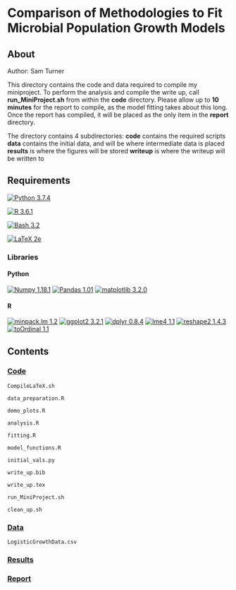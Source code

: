 # **Comparison of Methodologies to Fit Microbial Population Growth Models**

## About
Author: Sam Turner

This directory contains the code and data required to compile my miniproject. To perform the analysis and compile the write up, call **run_MiniProject.sh** from within the **code** directory. Please allow up to **10 minutes** for the report to compile, as the model fitting takes about this long. Once the report has compiled, it will be placed as the only item in the **report** directory.

The directory contains 4 subdirectories:
**code** contains the required scripts
**data** contains the initial data, and will be where intermediate data is placed
**results** is where the figures will be stored
**writeup** is where the writeup will be written to 

## Requirements

[![Python 3.7.4](https://img.shields.io/badge/Python-3.7-blue.svg)](https://www.python.org/downloads/release/python-360/)


[![R 3.6.1](https://img.shields.io/badge/R-3.6.1-green)](https://www.python.org/downloads/release/python-360/)

[![Bash 3.2](https://img.shields.io/badge/Bash-3.2-red)](https://www.python.org/downloads/release/python-360/)

[![LaTeX 2e](https://img.shields.io/badge/LaTeX-2e-white)](https://www.python.org/downloads/release/python-360/)

### Libraries

#### Python

[![Numpy 1.18.1](https://img.shields.io/badge/NumPy-1.18.1-red)](https://numpy.org)
[![Pandas 1.01](https://img.shields.io/badge/Pandas-1.01.1-yellow)](https://pandas.pydata.org/pandas-docs/stable/index.html#)
[![matplotlib 3.2.0](https://img.shields.io/badge/matplotlib-3.2.0-pink)](https://matplotlib.org)


#### R

[![minpack.lm 1.2](https://img.shields.io/badge/minpack.lm-1.2-red)](https://cran.r-project.org/web/packages/minpack.lm/index.html)
[![ggplot2 3.2.1](https://img.shields.io/badge/Pandas-1.01.1-yellow)](https://cran.r-project.org/web/packages/ggplot2/index.html)
[![dplyr 0.8.4](https://img.shields.io/badge/dplyr-0.8.4-green)](https://cran.r-project.org/web/packages/dplyr/index.html)
[![lme4 1.1](https://img.shields.io/badge/lme4-1.1-orange)](https://cran.r-project.org/web/packages/lme4/index.html)
[![reshape2 1.4.3](https://img.shields.io/badge/reshape2-1.4.3-brown)](https://cran.r-project.org/web/packages/reshape2/index.html)
[![toOrdinal 1.1](https://img.shields.io/badge/toOrdinal-1.1-grey)](hhttps://cran.r-project.org/web/packages/toOrdinal/vignettes/toOrdinal.html)



## Contents
### [Code](https://github.com/SamT123/CMEECoursework/tree/master/MP/code)
`CompileLaTeX.sh`

`data_preparation.R`

`demo_plots.R`

`analysis.R`

`fitting.R`

`model_functions.R`

`initial_vals.py`

`write_up.bib`

`write_up.tex`

`run_MiniProject.sh`

`clean_up.sh`

### [Data](https://github.com/SamT123/CMEECoursework/tree/master/MP/data)
`LogisticGrowthData.csv`

### [Results](https://github.com/SamT123/CMEECoursework/tree/master/MP/data)

### [Report](https://github.com/SamT123/CMEECoursework/tree/master/MP/data)
